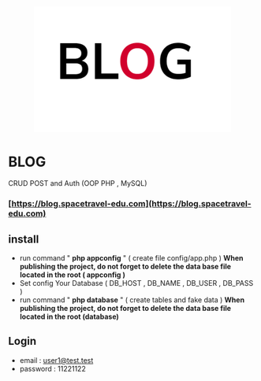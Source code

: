 <p align="center"><img src="public/images/logo.png" width="400"></p>



# BLOG

CRUD POST and Auth (OOP PHP , MySQL)
### [https://blog.spacetravel-edu.com](https://blog.spacetravel-edu.com)
## install

- run command " **php appconfig** "  ( create file config/app.php )
**When publishing the project, do not forget to delete the data base file located in the root ( appconfig )**
- Set config Your Database ( DB_HOST , DB_NAME , DB_USER , DB_PASS )
- run command " **php database** " ( create tables and fake data )
**When publishing the project, do not forget to delete the data base file located in the root (database)**

## Login
- email : user1@test.test
- password :  11221122
 
